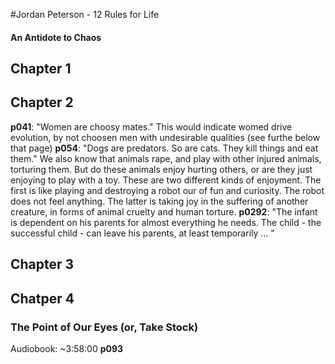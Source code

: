 #Jordan Peterson - 12 Rules for Life
#### An Antidote to Chaos

## Chapter 1


## Chapter 2
__p041__: "Women are choosy mates." This would indicate womed drive evolution, by not
choosen men with undesirable qualities (see furthe below that page)
__p054__: "Dogs are predators. So are cats. They kill things and eat them." We also 
know that animals rape, and play with other injured animals, torturing them. But do these animals enjoy hurting others, or are they just enjoying to play with a toy. These are two different kinds of enjoyment. The first is like playing and destroying a robot our of fun and curiosity. The robot does not feel anything. The latter is taking joy in the suffering of another creature, in forms of animal cruelty and human torture.
__p0292__: "The infant is dependent on his parents for almost everything he needs. The child - the successful child - can leave his parents, at least temporarily ... "

## Chapter 3


## Chatper 4
### The Point of Our Eyes (or, Take Stock)
Audiobook: ~3:58:00
__p093__
